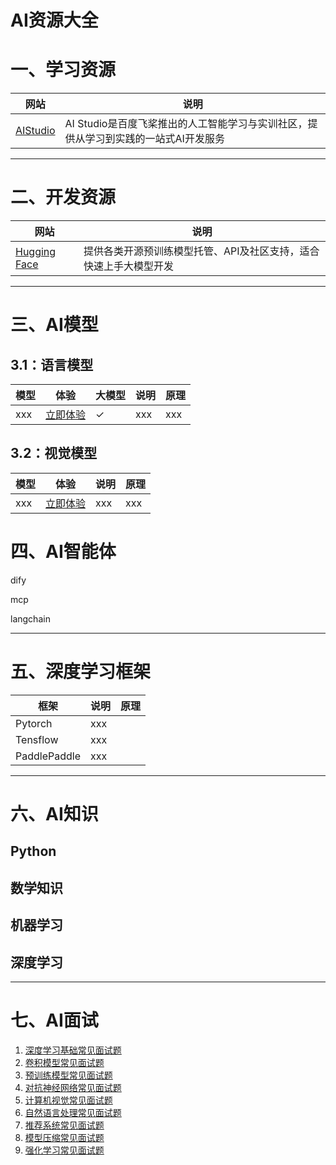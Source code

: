 # AI资源大全

# <span id = '1'>一、学习资源</span>


| 网站     | 说明                                             |
| ------------ | ------------------------------------------------------------ |
|  [AIStudio](https://aistudio.baidu.com/my/learn) | AI Studio是百度飞桨推出的‌人工智能学习与实训社区‌，提供从学习到实践的一站式AI开发服务|

---

# <span id = '2'>二、开发资源</span>

| 网站     | 说明                                             |
| ------------ | ------------------------------------------------------------ |
|  [‌Hugging Face](https://huggingface.co) | 提供各类开源预训练模型托管、API及社区支持，适合快速上手大模型开发‌|

---


# <span id = '3'>三、AI模型</span>

## 3.1：语言模型

| 模型     | 体验     | 大模型     | 说明     |原理     |
| ------------ | ------------ |------------ | ------------ | ------------ |
| xxx | [立即体验](https:/xxx.html)| &#10003;| xxx | xxx |


## 3.2：视觉模型

| 模型     | 体验     | 说明     |原理     |
| ------------ | ------------ | ------------ | ------------ |
| xxx | [立即体验](https:/xxx.html)| xxx| xxx |





# <span id = '4'>四、AI智能体</span>

dify

mcp

langchain





---

# <span id = '5'>五、深度学习框架</span>

| 框架     |说明     |原理     |
| ------------ | ------------ | ------------ |
|  Pytorch | xxx‌|
|  Tensflow | xxx‌|
|  PaddlePaddle | xxx‌|

---

# <span id = '6'>六、AI知识</span>

## Python
## 数学知识
## 机器学习
## 深度学习

---

# <span id = '7'>七、AI面试</span>

1.  [深度学习基础常见面试题](https://paddlepedia.readthedocs.io/en/latest/tutorials/interview_questions/interview_questions.html)
2. [卷积模型常见面试题](https://paddlepedia.readthedocs.io/en/latest/tutorials/interview_questions/interview_questions.html#id2)
3. [预训练模型常见面试题](https://paddlepedia.readthedocs.io/en/latest/tutorials/interview_questions/interview_questions.html#id3)
4. [对抗神经网络常见面试题](https://paddlepedia.readthedocs.io/en/latest/tutorials/interview_questions/interview_questions.html#id4)
5. [计算机视觉常见面试题](https://paddlepedia.readthedocs.io/en/latest/tutorials/interview_questions/interview_questions.html#id5)
6. [自然语言处理常见面试题](https://paddlepedia.readthedocs.io/en/latest/tutorials/interview_questions/interview_questions.html#id6)
7. [推荐系统常见面试题](https://paddlepedia.readthedocs.io/en/latest/tutorials/interview_questions/interview_questions.html#id7)
8.  [模型压缩常见面试题](https://paddlepedia.readthedocs.io/en/latest/tutorials/interview_questions/interview_questions.html#id8)
9.  [强化学习常见面试题](https://paddlepedia.readthedocs.io/en/latest/tutorials/interview_questions/interview_questions.html#id9)

